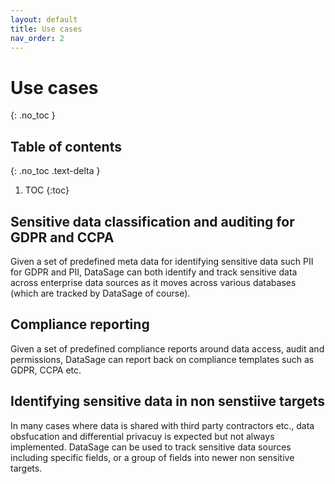 ```yaml
---
layout: default
title: Use cases
nav_order: 2
---
```


# Use cases
{: .no_toc }


## Table of contents
{: .no_toc .text-delta }
1. TOC
{:toc}

## Sensitive data classification and auditing for GDPR and CCPA
Given a set of predefined meta data for identifying sensitive data such PII for GDPR and PII, DataSage can both identify and track sensitive data across enterprise data sources as it moves across various databases (which are tracked by DataSage of course).

## Compliance reporting
Given a set of predefined compliance reports around data access, audit and permissions, DataSage can report back on compliance templates such as GDPR, CCPA etc.

## Identifying sensitive data in non senstiive targets
In many cases where data is shared with third party contractors etc., data obsfucation and differential privacuy is expected but not always implemented. DataSage can be used to track sensitive data sources including specific fields, or a group of fields into newer non sensitive targets.

 
 